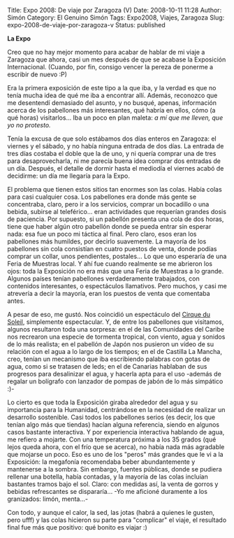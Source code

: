 Title: Expo 2008: De viaje por Zaragoza (V)
Date: 2008-10-11 11:28
Author: Simón
Category: El Genuino Simón
Tags: Expo2008, Viajes, Zaragoza
Slug: expo-2008-de-viaje-por-zaragoza-v
Status: published

**La Expo**

Creo que no hay mejor momento para acabar de hablar de mi viaje a
Zaragoza que ahora, casi un mes después de que se acabase la Exposición
Internacional. (Cuando, por fin, consigo vencer la pereza de ponerme a
escribir de nuevo :P)

Era la primera exposición de este tipo a la que iba, y la verdad es que
no tenía mucha idea de qué me iba a encontrar allí. Además, reconozco
que me desentendí demasiado del asunto, y no busqué, apenas, información
acerca de los pabellones más interesantes, qué habría en ellos, cómo (a
qué horas) visitarlos... Iba un poco en plan maleta: *a mí que me
lleven, que yo no protesto.*

Tenía la excusa de que solo estábamos dos días enteros en Zaragoza: el
viernes y el sábado, y no había ninguna entrada de dos días. La entrada
de tres días costaba el doble que la de uno, y ni quería comprar una de
tres para desaprovecharla, ni me parecía buena idea comprar dos entradas
de un día. Después, el detalle de dormir hasta el mediodía el viernes
acabó de decidirme: un día me llegaría para la Expo.

El problema que tienen estos sitios tan enormes son las colas. Había
colas para casi cualquier cosa. Los pabellones era donde más gente se
concentraba, claro, pero ir a los servicios, comprar un bocadillo o una
bebida, subirse al teleférico... eran actividades que requerían grandes
dosis de paciencia. Por supuesto, si un pabellón presenta una cola de
dos horas, tiene que haber algún otro pabellón donde se pueda entrar sin
esperar nada: esa fue un poco mi táctica al final. Pero claro, esos eran
los pabellones más humildes, por decirlo suavemente. La mayoría de los
pabellones sin cola consistían en cuatro puestos de venta, donde podías
comprar un collar, unos pendientes, postales... Lo que uno esperaría de
una Feria de Muestras local. Y ahí fue cuando realmente se me abrieron
los ojos: toda la Exposición no era más que una Feria de Muestras a lo
grande. Algunos países tenían pabellones verdaderamente trabajados, con
contenidos interesantes, o espectáculos llamativos. Pero muchos, y casi
me atrevería a decir la mayoría, eran los puestos de venta que comentaba
antes.

A pesar de eso, me gustó. Nos coincidió un espectáculo del [Cirque du
Soleil](http://www.cirquedusoleil.com/), simplemente espectacular. Y, de
entre los pabellones que visitamos, algunos resultaron toda una
sorpresa: en el de las Comunidades del Caribe nos recrearon una especie
de tormenta tropical, con viento, agua y sonidos de lo más realista; en
el pabellón de Japón nos pusieron un vídeo de su relación con el agua a
lo largo de los tiempos; en el de Castilla La Mancha, creo, tenían un
mecanismo que iba escribiendo palabras con gotas de agua, como si se
tratasen de leds; en el de Canarias hablaban de sus progresos para
desalinizar el agua, y hacerla apta para el uso -además de regalar un
bolígrafo con lanzador de pompas de jabón de lo más simpático :)-

Lo cierto es que toda la Exposición giraba alrededor del agua y su
importancia para la Humanidad, centrándose en la necesidad de realizar
un desarrollo sostenible. Casi todos los pabellones serios (es decir,
los que tenían algo más que tiendas) hacían alguna referencia, siendo en
algunos casos bastante interactiva. Y por experiencia interactiva
hablando de agua, me refiero a mojarte. Con una temperatura próxima a
los 35 grados (qué lejos queda ahora, con el frío que se acerca), no
había nada más agradable que mojarse un poco. Eso es uno de los "peros"
más grandes que le vi a la Exposición: la megafonía recomendaba beber
abundantemente y mantenerse a la sombra. Sin embargo, fuentes públicas,
donde se pudiera rellenar una botella, había contadas, y la mayoría de
las colas incluían bastantes tramos bajo el sol. Claro: con medidas así,
la venta de gorros y bebidas refrescantes se dispararía... -Yo me
aficioné duramente a los granizados: limón, menta...-

Con todo, y aunque el calor, la sed, las jotas (habrá a quienes le
gusten, pero ufff) y las colas hicieron su parte para "complicar" el
viaje, el resultado final fue más que positivo: qué bonito es viajar :)
